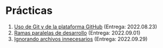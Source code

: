 # Prácticas

1. [Uso de Git y de la plataforma GitHub](./1/README.md) (Entrega: 2022.08.23)
2. [Ramas paralelas de desarrollo](./2/README.md) (Entrega: 2022.09.01)
3. [Ignorando archivos innecesarios](./3/README.md) (Entrega: 2022.09.29)
